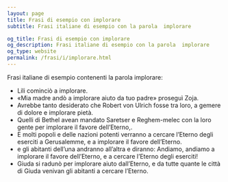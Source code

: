 ```yaml
---
layout: page
title: Frasi di esempio con implorare 
subtitle: Frasi italiane di esempio con la parola  implorare

og_title: Frasi di esempio con implorare 
og_description: Frasi italiane di esempio con la parola  implorare
og_type: website
permalink: /frasi/i/implorare.html
---
```


Frasi italiane di esempio contenenti la parola implorare:


- Lili cominciò a implorare.
- «Mia madre andò a implorare aiuto da tuo padre» proseguì Zoja.
- Avrebbe tanto desiderato che Robert von Ulrich fosse tra loro, a gemere di dolore e implorare pietà.
- Quelli di Bethel avean mandato Saretser e Reghem-melec con la loro gente per implorare il favore dell’Eterno,.
- E molti popoli e delle nazioni potenti verranno a cercare l’Eterno degli eserciti a Gerusalemme, e a implorare il favore dell’Eterno.
- e gli abitanti dell’una andranno all’altra e diranno: Andiamo, andiamo a implorare il favore dell’Eterno, e a cercare l’Eterno degli eserciti!
- Giuda si radunò per implorare aiuto dall’Eterno, e da tutte quante le città di Giuda venivan gli abitanti a cercare l’Eterno.
